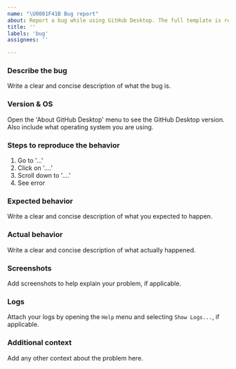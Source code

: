 ```yaml
---
name: "\U0001F41B Bug report"
about: Report a bug while using GitHub Desktop. The full template is required.
title: ''
labels: 'bug'
assignees: ''

---
```


### Describe the bug
Write a clear and concise description of what the bug is.

### Version & OS

Open the 'About GitHub Desktop' menu to see the GitHub Desktop version. Also include what operating system you are using.

### Steps to reproduce the behavior

1. Go to '...'
2. Click on '....'
3. Scroll down to '....'
4. See error

### Expected behavior

Write a clear and concise description of what you expected to happen.

### Actual behavior

Write a clear and concise description of what actually happened.

### Screenshots

Add screenshots to help explain your problem, if applicable.

### Logs

Attach your logs by opening the `Help` menu and selecting `Show Logs...`, if applicable.

### Additional context

Add any other context about the problem here.
